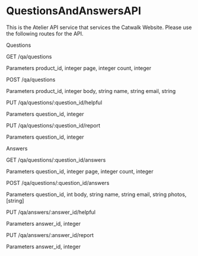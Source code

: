 # QuestionsAndAnswersAPI

This is the Atelier API service that services the Catwalk Website. Please use the following routes for the API.

Questions

GET /qa/questions

Parameters
product_id, integer
page, integer
count, integer

POST /qa/questions

Parameters
product_id, integer
body, string
name, string
email, string

PUT /qa/questions/:question_id/helpful

Parameters
question_id, integer

PUT /qa/questions/:question_id/report

Parameters
question_id, integer

Answers

GET /qa/questions/:question_id/answers

Parameters
question_id, integer
page, integer
count, integer

POST /qa/questions/:question_id/answers

Parameters
question_id, int
body, string
name, string
email, string
photos, [string]

PUT /qa/answers/:answer_id/helpful

Parameters
answer_id, integer

PUT /qa/answers/:answer_id/report

Parameters
answer_id, integer



